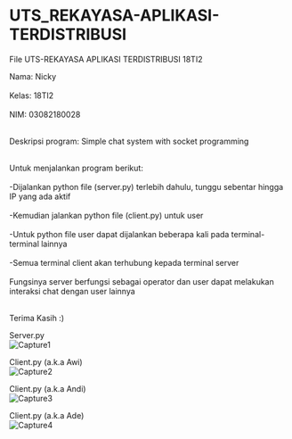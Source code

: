 # UTS_REKAYASA-APLIKASI-TERDISTRIBUSI
<p>File UTS-REKAYASA APLIKASI TERDISTRIBUSI 18TI2</p>


Nama: Nicky
<br></br>
Kelas: 18TI2
<br></br>
NIM: 03082180028
<br></br>

Deskripsi program: Simple chat system with socket programming
<br></br>

Untuk menjalankan program berikut: <br></br>
-Dijalankan python file (server.py) terlebih dahulu, tunggu sebentar hingga IP yang ada aktif <br></br>
-Kemudian jalankan python file (client.py) untuk user <br></br>
-Untuk python file user dapat dijalankan beberapa kali pada terminal-terminal lainnya <br></br>
-Semua terminal client akan terhubung kepada terminal server <br></br>
  Fungsinya server berfungsi sebagai operator dan user dapat melakukan interaksi chat dengan user lainnya <br></br>

Terima Kasih :) 

Server.py <br>
![Capture1](https://user-images.githubusercontent.com/52888940/111142936-d42a8d80-85b7-11eb-948b-86b6c908b36e.JPG) </br>

Client.py (a.k.a Awi) <br>
![Capture2](https://user-images.githubusercontent.com/52888940/111142942-d5f45100-85b7-11eb-8b2d-0d8671752e8f.JPG) </br>

Client.py (a.k.a Andi) <br>
![Capture3](https://user-images.githubusercontent.com/52888940/111142944-d5f45100-85b7-11eb-8578-82b9075e588e.JPG) </br>

Client.py (a.k.a Ade) <br>
![Capture4](https://user-images.githubusercontent.com/52888940/111142945-d68ce780-85b7-11eb-816f-e1ba4970c47b.JPG) </br>
